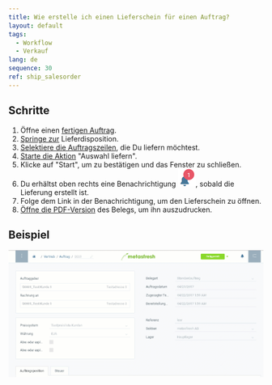 ```yaml
---
title: Wie erstelle ich einen Lieferschein für einen Auftrag?
layout: default
tags:
  - Workflow
  - Verkauf
lang: de
sequence: 30
ref: ship_salesorder
---
```


## Schritte
1. Öffne einen [fertigen Auftrag](Auftrag_erfassen).
1. [Springe zur](SpringezuBelegen) Lieferdisposition.
1. [Selektiere die Auftragszeilen](AuswahlBelege), die Du liefern möchtest.
1. [Starte die Aktion](AktionStarten) "Auswahl liefern".
1. Klicke auf "Start", um zu bestätigen und das Fenster zu schließen.
1. Du erhältst oben rechts eine Benachrichtigung ![](assets/NotificationBell_WebUI.png), sobald die Lieferung erstellt ist.
1. Folge dem Link in der Benachrichtigung, um den Lieferschein zu öffnen.
1. [Öffne die PDF-Version](PDFVorschau) des Belegs, um ihn auszudrucken.<br>

## Beispiel
![](assets/auftrag_liefern.gif)
